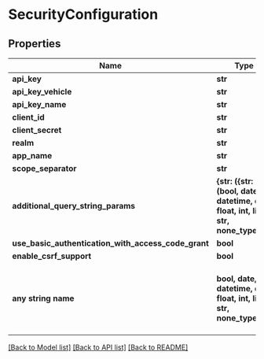 # SecurityConfiguration


## Properties
Name | Type | Description | Notes
------------ | ------------- | ------------- | -------------
**api_key** | **str** |  | [optional] 
**api_key_vehicle** | **str** |  | [optional] 
**api_key_name** | **str** |  | [optional] 
**client_id** | **str** |  | [optional] 
**client_secret** | **str** |  | [optional] 
**realm** | **str** |  | [optional] 
**app_name** | **str** |  | [optional] 
**scope_separator** | **str** |  | [optional] 
**additional_query_string_params** | **{str: ({str: (bool, date, datetime, dict, float, int, list, str, none_type)},)}** |  | [optional] 
**use_basic_authentication_with_access_code_grant** | **bool** |  | [optional] 
**enable_csrf_support** | **bool** |  | [optional] 
**any string name** | **bool, date, datetime, dict, float, int, list, str, none_type** | any string name can be used but the value must be the correct type | [optional]

[[Back to Model list]](../README.md#documentation-for-models) [[Back to API list]](../README.md#documentation-for-api-endpoints) [[Back to README]](../README.md)


